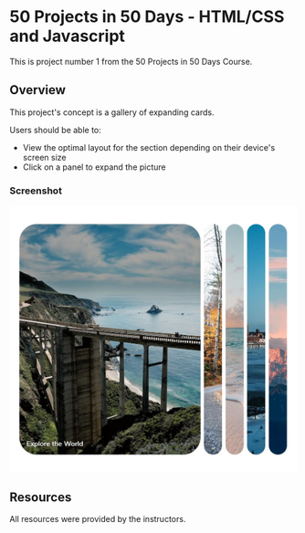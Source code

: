 # 50 Projects in 50 Days - HTML/CSS and Javascript

This is project number 1 from the 50 Projects in 50 Days Course.

## Overview

This project's concept is a gallery of expanding cards.

Users should be able to:

- View the optimal layout for the section depending on their device's screen size
- Click on a panel to expand the picture

### Screenshot

![](./screenshot.jpg)

## Resources

All resources were provided by the instructors.

